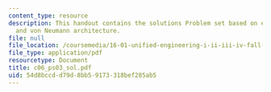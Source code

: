 ```yaml
---
content_type: resource
description: This handout contains the solutions Problem set based on excess-16 representation
  and von Neumann architecture.
file: null
file_location: /coursemedia/16-01-unified-engineering-i-ii-iii-iv-fall-2005-spring-2006/54d8bccdd79d8bb59173318bef285ab5_c06_ps03_sol.pdf
file_type: application/pdf
resourcetype: Document
title: c06_ps03_sol.pdf
uid: 54d8bccd-d79d-8bb5-9173-318bef285ab5
---
```

